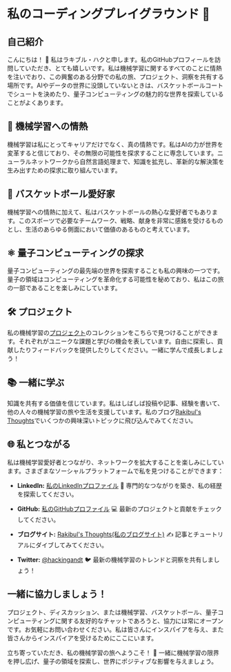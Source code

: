 # 私のコーディングプレイグラウンド 🚀

## 自己紹介
こんにちは！ 👋 私はラキブル・ハクと申します。私のGitHubプロフィールを訪問していただき、とても嬉しいです。私は機械学習に関するすべてのことに情熱を注いでおり、この興奮のある分野での私の旅、プロジェクト、洞察を共有する場所です。AIやデータの世界に没頭していないときは、バスケットボールコートでシュートを決めたり、量子コンピューティングの魅力的な世界を探索していることがよくあります。

## 🌟 機械学習への情熱
機械学習は私にとってキャリアだけでなく、真の情熱です。私はAIの力が世界を変革すると信じており、その無限の可能性を探求することに専念しています。ニューラルネットワークから自然言語処理まで、知識を拡充し、革新的な解決策を生み出すための探求に取り組んでいます。

## 🏀 バスケットボール愛好家
機械学習への情熱に加えて、私はバスケットボールの熱心な愛好者でもあります。このスポーツで必要なチームワーク、戦略、献身を非常に感銘を受けるものとし、生活のあらゆる側面において価値のあるものと考えています。

## ⚛️ 量子コンピューティングの探求
量子コンピューティングの最先端の世界を探索することも私の興味の一つです。量子の領域はコンピューティングを革命化する可能性を秘めており、私はこの旅の一部であることを楽しみにしています。

## 🛠️ プロジェクト
私の機械学習の[プロジェクト](https://github.com/rakibulhaque9954?tab=repositories)のコレクションをこちらで見つけることができます。それぞれがユニークな課題と学びの機会を表しています。自由に探索し、貢献したりフィードバックを提供したりしてください。一緒に学んで成長しましょう！

## 📚 一緒に学ぶ
知識を共有する価値を信じています。私はしばしば投稿や記事、経験を書いて、他の人々の機械学習の旅や生活を支援しています。私のブログ[Rakibul's Thoughts](https://rakibuls-thoughts.onrender.com)でいくつかの興味深いトピックに飛び込んでみてください。

## 🌐 私とつながる
私は機械学習愛好者とつながり、ネットワークを拡大することを楽しみにしています。さまざまなソーシャルプラットフォームで私を見つけることができます：

- **LinkedIn:** [私のLinkedInプロファイル](https://www.linkedin.com/in/rakibul-haque-239b69254/) 💼
  専門的なつながりを築き、私の経歴を探索してください。

- **GitHub:** [私のGitHubプロファイル](https://github.com/rakibulhaque9954) 💻
  最新のプロジェクトと貢献をチェックしてください。

- **ブログサイト:** [Rakibul's Thoughts(私のブログサイト)](https://rakibuls-thoughts.onrender.com) ✍️
  記事とチュートリアルにダイブしてみてください。

- **Twitter:** [@hackingandt](https://twitter.com/hackingandt) 🐦
  最新の機械学習のトレンドと洞察を共有しましょう！

## 一緒に協力しましょう！
プロジェクト、ディスカッション、または機械学習、バスケットボール、量子コンピューティングに関する友好的なチャットであろうと、協力には常にオープンです。お気軽にお問い合わせください。私は皆さんにインスパイアを与え、また皆さんからインスパイアを受けるためにここにいます。

立ち寄っていただき、私の機械学習の旅へようこそ！ 🙌 一緒に機械学習の限界を押し広げ、量子の領域を探索し、世界にポジティブな影響を与えましょう。
